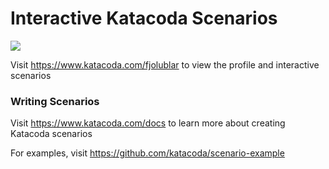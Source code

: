 # Interactive Katacoda Scenarios

[![](http://shields.katacoda.com/katacoda/fjolublar/count.svg)](https://www.katacoda.com/fjolublar "Get your profile on Katacoda.com")

Visit https://www.katacoda.com/fjolublar to view the profile and interactive scenarios

### Writing Scenarios
Visit https://www.katacoda.com/docs to learn more about creating Katacoda scenarios

For examples, visit https://github.com/katacoda/scenario-example
